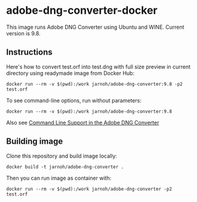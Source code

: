 adobe-dng-converter-docker
====

This image runs Adobe DNG Converter using Ubuntu and WINE.  Current version is 9.8.

Instructions
---

Here's how to convert test.orf into test.dng with full size preview in current directory using readymade image from Docker Hub:

```docker run --rm -v $(pwd):/work jarnoh/adobe-dng-converter:9.8 -p2 test.orf```

To see command-line options, run without parameters:

```docker run --rm -v $(pwd):/work jarnoh/adobe-dng-converter:9.8```

Also see [Command Line Support in the Adobe DNG Converter](http://wwwimages.adobe.com/content/dam/Adobe/en/products/photoshop/pdfs/dng_commandline.pdf)

Building image
---

Clone this repository and build image locally:

```docker build -t jarnoh/adobe-dng-converter .```

Then you can run image as container with:

```docker run --rm -v $(pwd):/work jarnoh/adobe-dng-converter -p2 test.orf ```


